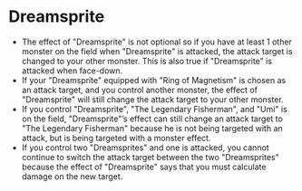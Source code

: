 # Dreamsprite

*   The effect of "Dreamsprite" is not optional so if you have at least 1 other monster on the field when "Dreamsprite" is attacked, the attack target is changed to your other monster. This is also true if "Dreamsprite" is attacked when face-down.
*   If your "Dreamsprite" equipped with "Ring of Magnetism" is chosen as an attack target, and you control another monster, the effect of "Dreamsprite" will still change the attack target to your other monster.
*   If you control "Dreamsprite", "The Legendary Fisherman", and "Umi" is on the field, "Dreamsprite"’s effect can still change an attack target to "The Legendary Fisherman" because he is not being targeted with an attack, but is being targeted with a monster effect.
*   If you control two "Dreamsprites" and one is attacked, you cannot continue to switch the attack target between the two "Dreamsprites" because the effect of "Dreamsprite" says that you must calculate damage on the new target.
